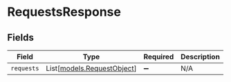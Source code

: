 # RequestsResponse


## Fields

| Field                                                    | Type                                                     | Required                                                 | Description                                              |
| -------------------------------------------------------- | -------------------------------------------------------- | -------------------------------------------------------- | -------------------------------------------------------- |
| `requests`                                               | List[[models.RequestObject](../models/requestobject.md)] | :heavy_minus_sign:                                       | N/A                                                      |